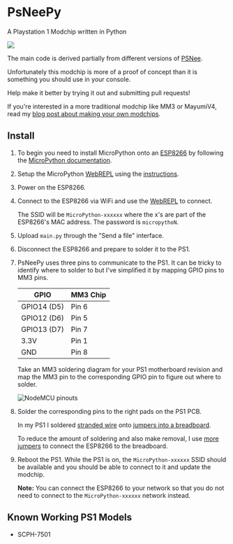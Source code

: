 # PsNeePy
A Playstation 1 Modchip written in Python

![](https://raw.githubusercontent.com/wiki/ColdHeat/PsNeePy/images/ps1.jpg)

The main code is derived partially from different versions of [PSNee](https://github.com/kalymos/PsNee).

Unfortunately this modchip is more of a proof of concept than it is something you should use in your console.

Help make it better by trying it out and submitting pull requests!

If you're interested in a more traditional modchip like MM3 or MayumiV4, read my [blog post about making your own modchips](https://blog.kchung.co/making-playstation-modchips/).

## Install

1. To begin you need to install MicroPython onto an [ESP8266](https://amzn.to/2K4HdTq) by following the [MicroPython documentation](https://docs.micropython.org/en/latest/esp8266/esp8266/tutorial/intro.html).

2. Setup the MicroPython [WebREPL](http://micropython.org/webrepl/) using the [instructions](https://docs.micropython.org/en/latest/esp8266/esp8266/tutorial/repl.html#webrepl-a-prompt-over-wifi).

3. Power on the ESP8266.

4. Connect to the ESP8266 via WiFi and use the [WebREPL](http://micropython.org/webrepl/) to connect.

    The SSID will be `MicroPython-xxxxxx` where the x's are part of the ESP8266's MAC address. The password is `micropythoN`.

5. Upload `main.py` through the "Send a file" interface.

6. Disconnect the ESP8266 and prepare to solder it to the PS1.

7. PsNeePy uses three pins to communicate to the PS1. It can be tricky to identify where to solder to but I've simplified it by mapping GPIO pins to MM3 pins.

    | GPIO        | MM3 Chip  |
    | ----------- | --------- |
    | GPIO14 (D5) | Pin 6     |
    | GPIO12 (D6) | Pin 5     |
    | GPIO13 (D7) | Pin 7     |
    | 3.3V        | Pin 1     |
    | GND         | Pin 8     |

    Take an MM3 soldering diagram for your PS1 motherboard revision and map the MM3 pin to the corresponding GPIO pin to figure out where to solder.

    ![NodeMCU pinouts](https://raw.githubusercontent.com/wiki/ColdHeat/PsNeePy/images/nodemcu.png)

4. Solder the corresponding pins to the right pads on the PS1 PCB.

    In my PS1 I soldered [stranded wire](https://amzn.to/2IaBHcL) onto [jumpers into a breadboard](https://amzn.to/2llKUG7).

    To reduce the amount of soldering and also make removal, I use [more jumpers](https://amzn.to/2lloqoE) to connect the ESP8266 to the breadboard.

7. Reboot the PS1. While the PS1 is on, the `MicroPython-xxxxxx` SSID should be available and you should be able to connect to it and update the modchip.

    **Note:** You can connect the ESP8266 to your network so that you do not need to connect to the `MicroPython-xxxxxx` network instead.

## Known Working PS1 Models

 * SCPH-7501
